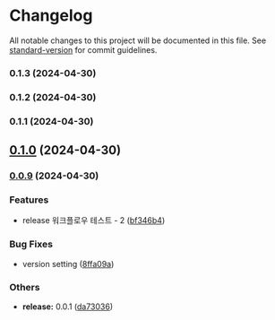 # Changelog

All notable changes to this project will be documented in this file. See [standard-version](https://github.com/conventional-changelog/standard-version) for commit guidelines.

### 0.1.3 (2024-04-30)

### 0.1.2 (2024-04-30)

### 0.1.1 (2024-04-30)

## [0.1.0](https://github.com/rrrrrrrrrrr-org/eslint-config-custom/compare/v0.0.9...v0.1.0) (2024-04-30)

### [0.0.9](https://github.com/rrrrrrrrrrr-org/eslint-config-custom/compare/v0.0.7...v0.0.9) (2024-04-30)


### Features

* release 워크플로우 테스트 - 2 ([bf346b4](https://github.com/rrrrrrrrrrr-org/eslint-config-custom/commit/bf346b48174c28f2396dc3775d9803b45f8cb8b1))


### Bug Fixes

* version setting ([8ffa09a](https://github.com/rrrrrrrrrrr-org/eslint-config-custom/commit/8ffa09a03cca04485c9e91c788baddf81f1c6014))


### Others

* **release:** 0.0.1 ([da73036](https://github.com/rrrrrrrrrrr-org/eslint-config-custom/commit/da7303669fd2186548e82319ac9421a142578704))
